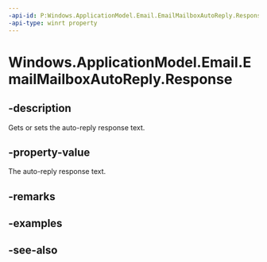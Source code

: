 ----api-id: P:Windows.ApplicationModel.Email.EmailMailboxAutoReply.Response
-api-type: winrt property
---<!-- Property syntaxpublic string Response { get;  set; }--># Windows.ApplicationModel.Email.EmailMailboxAutoReply.Response## -descriptionGets or sets the auto-reply response text.## -property-valueThe auto-reply response text.## -remarks## -examples## -see-also